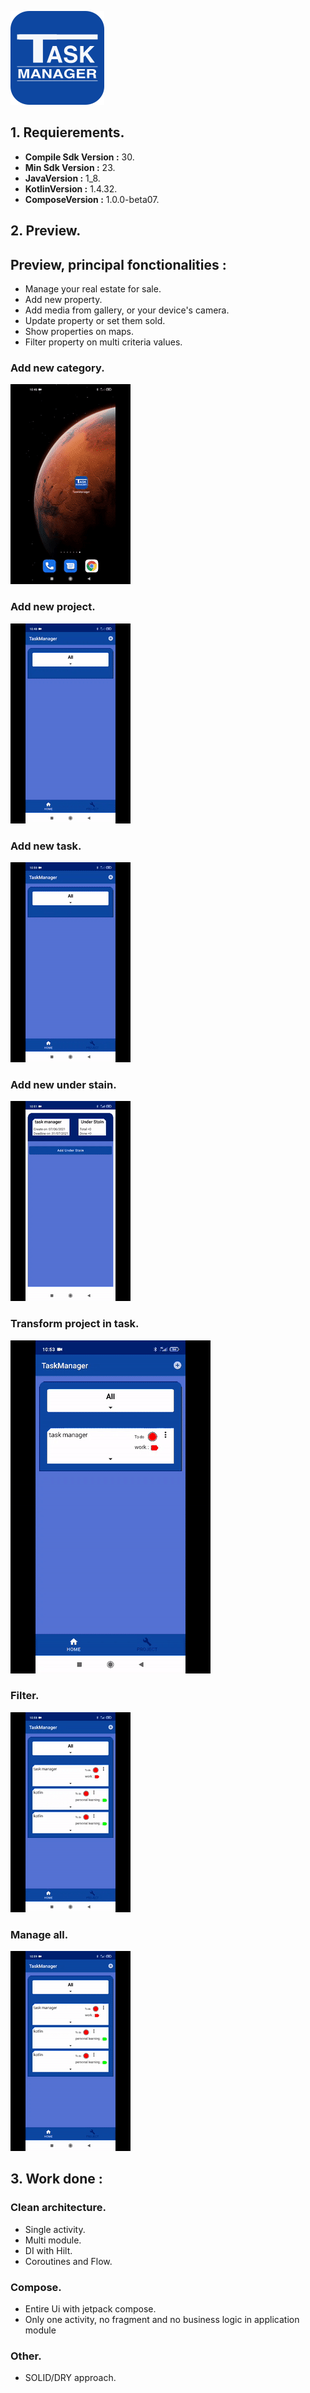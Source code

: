 ![TaskManagerLogo](preview/task_manager_logo.png)

 ## 1. Requierements.

+ **Compile Sdk Version :** 30.
+ **Min Sdk Version :** 23.
+ **JavaVersion :** 1_8.
+ **KotlinVersion :** 1.4.32.
+ **ComposeVersion :** 1.0.0-beta07.

## 2. Preview.
  

   ## Preview, principal fonctionalities :
  + Manage your real estate for sale.
  + Add new property.
  + Add media from gallery, or your device's camera.
  + Update property or set them sold.
  + Show properties on maps.
  + Filter property on multi criteria values.

### Add new category.

![AddNewCategory](preview/add_category.gif)

### Add new project.

![AddNewProject](preview/add_project.gif)

### Add new task.

![AddNewTask](preview/add_task.gif)

### Add new under stain.

![AddNewUnderStain](preview/add_under_stain.gif)

### Transform project in task.

![PassProjectToTask](preview/pass_project_to_task.gif)

### Filter.

![Filter](preview/filter.gif)

### Manage all.

![ManageAll](preview/navigation.gif)

  

## 3. Work done :

### Clean architecture.
+ Single activity.
+ Multi module.
+ DI with Hilt.
+ Coroutines and Flow.

### Compose.
+ Entire Ui with jetpack compose.
+ Only one activity, no fragment and no business logic in application module

### Other.
+ SOLID/DRY approach.
